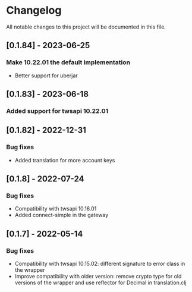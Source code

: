 # Changelog
All notable changes to this project will be documented in this file.

## [0.1.84] - 2023-06-25
### Make 10.22.01 the default implementation
- Better support for uberjar

## [0.1.83] - 2023-06-18
### Added support for twsapi 10.22.01

## [0.1.82] - 2022-12-31
### Bug fixes
- Added translation for more account keys

## [0.1.8] - 2022-07-24
### Bug fixes
- Compatibility with twsapi 10.16.01
- Added connect-simple in the gateway

## [0.1.7] - 2022-05-14
### Bug fixes
- Compatibility with twsapi 10.15.02: different signature to error class in the wrapper
- Improve compatibility with older version: remove crypto type for old versions of the wrapper and use reflector for Decimal in translation.clj
